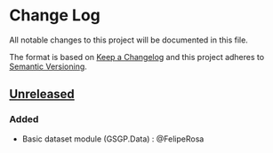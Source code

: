 # Change Log
All notable changes to this project will be documented in this file.

The format is based on [Keep a Changelog](http://keepachangelog.com/)
and this project adheres to [Semantic Versioning](http://semver.org/).

## [Unreleased]

### Added
- Basic dataset module (GSGP.Data) : @FelipeRosa


[Unreleased]: https://github.com/FelipeRosa/haskell-gsgp/compare/master...dev
